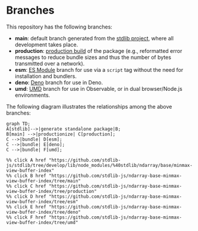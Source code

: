 <!--

@license Apache-2.0

Copyright (c) 2022 The Stdlib Authors.

Licensed under the Apache License, Version 2.0 (the "License");
you may not use this file except in compliance with the License.
You may obtain a copy of the License at

    http://www.apache.org/licenses/LICENSE-2.0

Unless required by applicable law or agreed to in writing, software
distributed under the License is distributed on an "AS IS" BASIS,
WITHOUT WARRANTIES OR CONDITIONS OF ANY KIND, either express or implied.
See the License for the specific language governing permissions and
limitations under the License.

-->

# Branches

This repository has the following branches:

-   **main**: default branch generated from the [stdlib project][stdlib-url], where all development takes place.
-   **production**: [production build][production-url] of the package (e.g., reformatted error messages to reduce bundle sizes and thus the number of bytes transmitted over a network).
-   **esm**: [ES Module][esm-url] branch for use via a `script` tag without the need for installation and bundlers.
-   **deno**: [Deno][deno-url] branch for use in Deno.
-   **umd**: [UMD][umd-url] branch for use in Observable, or in dual browser/Node.js environments.

The following diagram illustrates the relationships among the above branches:

```mermaid
graph TD;
A[stdlib]-->|generate standalone package|B;
B[main] -->|productionize| C[production];
C -->|bundle| D[esm];
C -->|bundle| E[deno];
C -->|bundle| F[umd];

%% click A href "https://github.com/stdlib-js/stdlib/tree/develop/lib/node_modules/%40stdlib/ndarray/base/minmax-view-buffer-index"
%% click B href "https://github.com/stdlib-js/ndarray-base-minmax-view-buffer-index/tree/main"
%% click C href "https://github.com/stdlib-js/ndarray-base-minmax-view-buffer-index/tree/production"
%% click D href "https://github.com/stdlib-js/ndarray-base-minmax-view-buffer-index/tree/esm"
%% click E href "https://github.com/stdlib-js/ndarray-base-minmax-view-buffer-index/tree/deno"
%% click F href "https://github.com/stdlib-js/ndarray-base-minmax-view-buffer-index/tree/umd"
```

[stdlib-url]: https://github.com/stdlib-js/stdlib/tree/develop/lib/node_modules/%40stdlib/ndarray/base/minmax-view-buffer-index
[production-url]: https://github.com/stdlib-js/ndarray-base-minmax-view-buffer-index/tree/production
[deno-url]: https://github.com/stdlib-js/ndarray-base-minmax-view-buffer-index/tree/deno
[umd-url]: https://github.com/stdlib-js/ndarray-base-minmax-view-buffer-index/tree/umd
[esm-url]: https://github.com/stdlib-js/ndarray-base-minmax-view-buffer-index/tree/esm